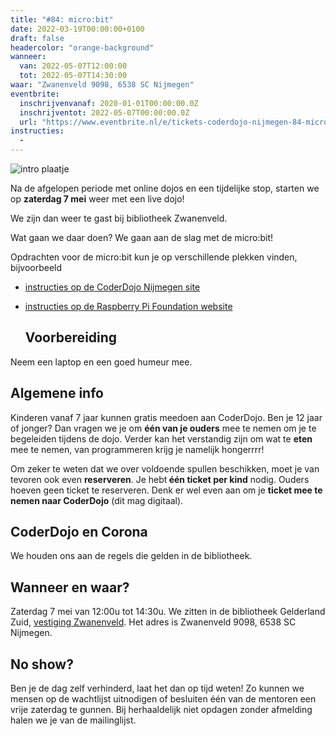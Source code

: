 ```yaml
---
title: "#84: micro:bit"
date: 2022-03-19T00:00:00+0100
draft: false
headercolor: "orange-background"
wanneer: 
  van: 2022-05-07T12:00:00
  tot: 2022-05-07T14:30:00
waar: "Zwanenveld 9098, 6538 SC Nijmegen"
eventbrite:
  inschrijvenvanaf: 2020-01-01T00:00:00.0Z
  inschrijventot: 2022-05-07T00:00:00.0Z
  url: "https://www.eventbrite.nl/e/tickets-coderdojo-nijmegen-84-microbit-301984282117"
instructies:
  - 
---
```


![intro plaatje](https://img.evbuc.com/https%3A%2F%2Fcdn.evbuc.com%2Fimages%2F250730379%2F187233351803%2F1%2Foriginal.20220319-210605?h=200&w=450&auto=format%2Ccompress&q=75&sharp=10&rect=0%2C57%2C800%2C400&s=aadcd735837c747af8f5914962ad4593)



Na de afgelopen periode met online dojos en een tijdelijke stop, starten we op <strong>zaterdag 7 mei</strong> weer met een live dojo!

<!--more-->



We zijn dan weer te gast bij bibliotheek Zwanenveld. 

Wat gaan we daar doen? We gaan aan de slag met de micro:bit!

Opdrachten voor de micro:bit kun je op verschillende plekken vinden, bijvoorbeeld




 - <a href="https://coderdojo-nijmegen.nl/instructies/microbit/" target="_blank" rel="nofollow noopener noreferrer">instructies op de CoderDojo Nijmegen site</a>

 - <a href="https://projects.raspberrypi.org/nl-NL/projects?hardware%5B%5D=microbit" target="_blank" rel="nofollow noopener noreferrer">instructies op de Raspberry Pi Foundation website</a><h2>Voorbereiding</h2>

Neem een laptop en een goed humeur mee.<h2>Algemene info</h2>

Kinderen vanaf 7 jaar kunnen gratis meedoen aan CoderDojo. Ben je 12 jaar of jonger? Dan vragen we je om <strong>één van je ouders</strong> mee te nemen om je te begeleiden tijdens de dojo. Verder kan het verstandig zijn om wat te <strong>eten</strong> mee te nemen, van programmeren krijg je namelijk hongerrrr!

Om zeker te weten dat we over voldoende spullen beschikken, moet je van tevoren ook even <strong>reserveren</strong>. Je hebt<strong> één ticket per kind</strong> nodig. Ouders hoeven geen ticket te reserveren. Denk er wel even aan om je <strong>ticket mee te nemen naar CoderDojo</strong> (dit mag digitaal).<h2>CoderDojo en Corona</h2>

We houden ons aan de regels die gelden in de bibliotheek. 
<h2>Wanneer en waar?</h2>

Zaterdag 7 mei </strong>van 12:00u tot 14:30u. We zitten in de bibliotheek Gelderland Zuid, <a href="https://www.obgz.nl/openingstijden/gids/detail.279863.html/bibliotheek-zwanenveld/" target="_blank" rel="nofollow noopener noreferrer">vestiging Zwanenveld</a>. Het adres is  Zwanenveld 9098, 6538 SC Nijmegen.<h2>No show?</h2>

Ben je de dag zelf verhinderd, laat het dan op tijd weten! Zo kunnen we mensen op de wachtlijst uitnodigen of besluiten één van de mentoren een vrije zaterdag te gunnen. Bij herhaaldelijk niet opdagen zonder afmelding halen we je van de mailinglijst.